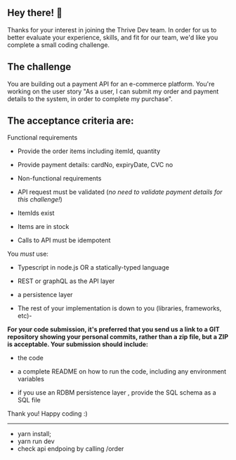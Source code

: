 ## Hey there! 👋

Thanks for your interest in joining the Thrive Dev team. In order for us to better evaluate your experience, skills, and fit for our team, we'd like you complete a small coding challenge.

## The challenge

You are building out a payment API for an e-commerce platform. You're working on the user story "As a user, I can submit my order and payment details to the system, in order to complete my purchase".

## The acceptance criteria are:

Functional requirements

- Provide the order items including itemId, quantity

- Provide payment details: cardNo, expiryDate, CVC no

- Non-functional requirements

- API request must be validated (_no need to validate payment details for this challenge!_)

- ItemIds exist

- Items are in stock

- Calls to API must be idempotent

You _must_ use:

- Typescript in node.js OR a statically-typed language

- REST or graphQL as the API layer

- a persistence layer

- The rest of your implementation is down to you (libraries, frameworks, etc)-

**For your code submission, it's preferred that you send us a link to a GIT repository showing your personal commits, rather than a zip file, but a ZIP is acceptable. Your submission should include:**

- the code

- a complete README on how to run the code, including any environment variables

- if you use an RDBM persistence layer , provide the SQL schema as a SQL file

Thank you! Happy coding :)

---

- yarn install;
- yarn run dev
- check api endpoing by calling /order

